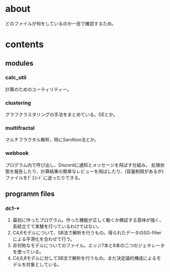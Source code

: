 # about
どのファイルが何をしているのか一目で確認するため。
# contents
## modules
### calc_util
計算のためのユーティリティー。
### clustering
グラフクラスタリングの手法をまとめている。GEとか。
### multifractal 
マルチフラクタル解析、特にSandbox法とか。
### webhook
プログラム内で呼び出し、Discordに通知とメッセージを飛ばす仕組み。
処理状態を報告したり、計算結果の簡単なレビューを飛ばしたり、(容量制限があるが)ファイルをﾁﾞｽｺｰﾄﾞに送ったりできる。
## programm files
### dc1-*
1. 最初に作ったプログラム。作った機能が正しく動くか検証する意味が強く、系統立てて実験を行っているわけではない。
2. C4,6モデルについて、SB法で解析を行うもの。得られたデータのSG-filterによる平滑化を合わせて行う。
3. 非対称なモデルについてのファイル。エッジ7本と8本の二つのジェネレータを使っている。
4. C4,6,8モデルに対してSB法で解析を行うもの。まだ決定論的構成によるモデルを対象としている。

